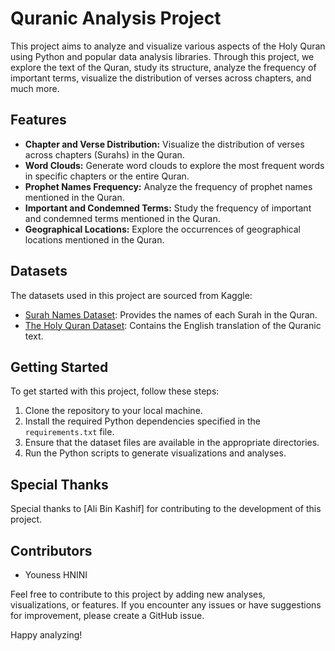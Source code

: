 # Quranic Analysis Project

This project aims to analyze and visualize various aspects of the Holy Quran using Python and popular data analysis libraries. Through this project, 
we explore the text of the Quran, study its structure, analyze the frequency of important terms, visualize the distribution of verses across chapters, and much more.

## Features

- **Chapter and Verse Distribution:** Visualize the distribution of verses across chapters (Surahs) in the Quran.
- **Word Clouds:** Generate word clouds to explore the most frequent words in specific chapters or the entire Quran.
- **Prophet Names Frequency:** Analyze the frequency of prophet names mentioned in the Quran.
- **Important and Condemned Terms:** Study the frequency of important and condemned terms mentioned in the Quran.
- **Geographical Locations:** Explore the occurrences of geographical locations mentioned in the Quran.

## Datasets

The datasets used in this project are sourced from Kaggle:

- [Surah Names Dataset](https://www.kaggle.com/datasets/alibinkashif/surah-names): Provides the names of each Surah in the Quran.
- [The Holy Quran Dataset](https://www.kaggle.com/datasets/zusmani/the-holy-quran): Contains the English translation of the Quranic text.

## Getting Started

To get started with this project, follow these steps:

1. Clone the repository to your local machine.
2. Install the required Python dependencies specified in the `requirements.txt` file.
3. Ensure that the dataset files are available in the appropriate directories.
4. Run the Python scripts to generate visualizations and analyses.

## Special Thanks

Special thanks to [Ali Bin Kashif] for contributing to the development of this project.

## Contributors

- Youness HNINI

Feel free to contribute to this project by adding new analyses, visualizations, or features. If you encounter any issues or have suggestions for improvement, 
please create a GitHub issue.

Happy analyzing!

